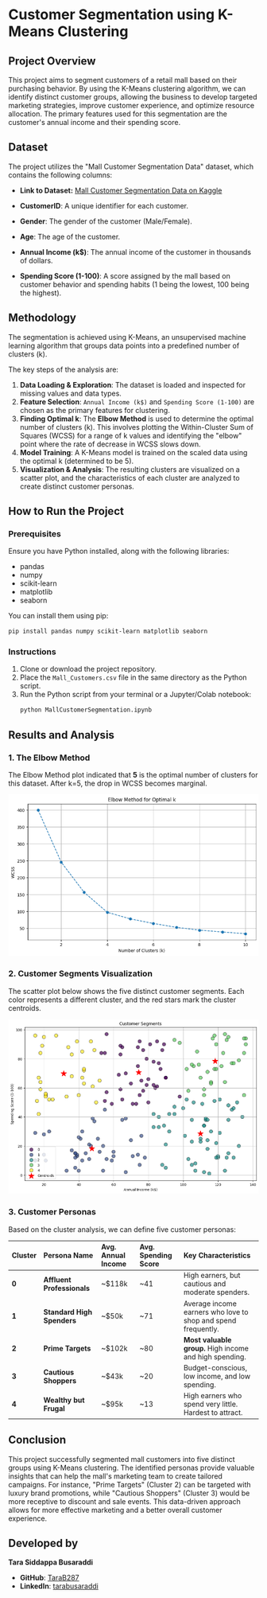 # Customer Segmentation using K-Means Clustering

## Project Overview

This project aims to segment customers of a retail mall based on their purchasing behavior. By using the K-Means clustering algorithm, we can identify distinct customer groups, allowing the business to develop targeted marketing strategies, improve customer experience, and optimize resource allocation. The primary features used for this segmentation are the customer's annual income and their spending score.


## Dataset

The project utilizes the "Mall Customer Segmentation Data" dataset, which contains the following columns:

* **Link to Dataset:** [Mall Customer Segmentation Data on Kaggle](https://www.kaggle.com/datasets/vjchoudhary7/customer-segmentation-tutorial-in-python)

* **CustomerID**: A unique identifier for each customer.
* **Gender**: The gender of the customer (Male/Female).
* **Age**: The age of the customer.
* **Annual Income (k$)**: The annual income of the customer in thousands of dollars.
* **Spending Score (1-100)**: A score assigned by the mall based on customer behavior and spending habits (1 being the lowest, 100 being the highest).

## Methodology

The segmentation is achieved using K-Means, an unsupervised machine learning algorithm that groups data points into a predefined number of clusters (k).

The key steps of the analysis are:
1.  **Data Loading & Exploration**: The dataset is loaded and inspected for missing values and data types.
2.  **Feature Selection**: `Annual Income (k$)` and `Spending Score (1-100)` are chosen as the primary features for clustering.
3.  **Finding Optimal k**: The **Elbow Method** is used to determine the optimal number of clusters (k). This involves plotting the Within-Cluster Sum of Squares (WCSS) for a range of k values and identifying the "elbow" point where the rate of decrease in WCSS slows down.
4.  **Model Training**: A K-Means model is trained on the scaled data using the optimal k (determined to be 5).
5.  **Visualization & Analysis**: The resulting clusters are visualized on a scatter plot, and the characteristics of each cluster are analyzed to create distinct customer personas.


## How to Run the Project

### Prerequisites

Ensure you have Python installed, along with the following libraries:
* pandas
* numpy
* scikit-learn
* matplotlib
* seaborn

You can install them using pip:
```bash
pip install pandas numpy scikit-learn matplotlib seaborn
```

### Instructions
1.  Clone or download the project repository.
2.  Place the `Mall_Customers.csv` file in the same directory as the Python script.
3.  Run the Python script from your terminal or a Jupyter/Colab notebook:
    ```bash
    python MallCustomerSegmentation.ipynb
    ```


## Results and Analysis

### 1. The Elbow Method

The Elbow Method plot indicated that **5** is the optimal number of clusters for this dataset. After k=5, the drop in WCSS becomes marginal.


![Elbow Method Plot](elbowmethod.png)

### 2. Customer Segments Visualization

The scatter plot below shows the five distinct customer segments. Each color represents a different cluster, and the red stars mark the cluster centroids.


![Customer Segments Plot](customersegment.png)

### 3. Customer Personas

Based on the cluster analysis, we can define five customer personas:

| Cluster | Persona Name              | Avg. Annual Income | Avg. Spending Score | Key Characteristics                                          |
| :------ | :------------------------ | :----------------- | :------------------ | :----------------------------------------------------------- |
| **0** | **Affluent Professionals** | ~$118k             | ~41                 | High earners, but cautious and moderate spenders.            |
| **1** | **Standard High Spenders**| ~$50k              | ~71                 | Average income earners who love to shop and spend frequently.  |
| **2** | **Prime Targets** | ~$102k             | ~80                 | **Most valuable group.** High income and high spending.      |
| **3** | **Cautious Shoppers** | ~$43k              | ~20                 | Budget-conscious, low income, and low spending.              |
| **4** | **Wealthy but Frugal** | ~$95k              | ~13                 | High earners who spend very little. Hardest to attract.      |


## Conclusion

This project successfully segmented mall customers into five distinct groups using K-Means clustering. The identified personas provide valuable insights that can help the mall's marketing team to create tailored campaigns. For instance, "Prime Targets" (Cluster 2) can be targeted with luxury brand promotions, while "Cautious Shoppers" (Cluster 3) would be more receptive to discount and sale events. This data-driven approach allows for more effective marketing and a better overall customer experience.

## Developed by

**Tara Siddappa Busaraddi**

* **GitHub**: [TaraB287](https://github.com/TaraB287)
* **LinkedIn**: [tarabusaraddi](https://www.linkedin.com/in/tarabusaraddi)
